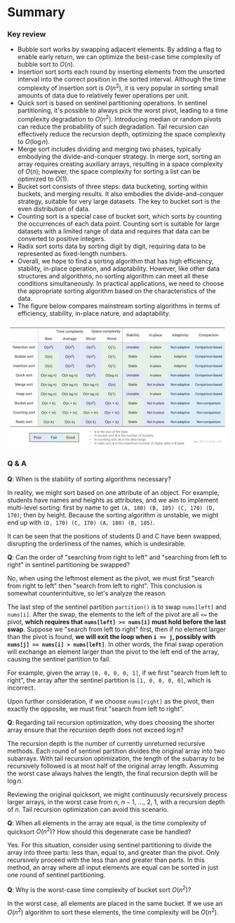 # Summary

### Key review

- Bubble sort works by swapping adjacent elements. By adding a flag to enable early return, we can optimize the best-case time complexity of bubble sort to $O(n)$.
- Insertion sort sorts each round by inserting elements from the unsorted interval into the correct position in the sorted interval. Although the time complexity of insertion sort is $O(n^2)$, it is very popular in sorting small amounts of data due to relatively fewer operations per unit.
- Quick sort is based on sentinel partitioning operations. In sentinel partitioning, it's possible to always pick the worst pivot, leading to a time complexity degradation to $O(n^2)$. Introducing median or random pivots can reduce the probability of such degradation. Tail recursion can effectively reduce the recursion depth, optimizing the space complexity to $O(\log n)$.
- Merge sort includes dividing and merging two phases, typically embodying the divide-and-conquer strategy. In merge sort, sorting an array requires creating auxiliary arrays, resulting in a space complexity of $O(n)$; however, the space complexity for sorting a list can be optimized to $O(1)$.
- Bucket sort consists of three steps: data bucketing, sorting within buckets, and merging results. It also embodies the divide-and-conquer strategy, suitable for very large datasets. The key to bucket sort is the even distribution of data.
- Counting sort is a special case of bucket sort, which sorts by counting the occurrences of each data point. Counting sort is suitable for large datasets with a limited range of data and requires that data can be converted to positive integers.
- Radix sort sorts data by sorting digit by digit, requiring data to be represented as fixed-length numbers.
- Overall, we hope to find a sorting algorithm that has high efficiency, stability, in-place operation, and adaptability. However, like other data structures and algorithms, no sorting algorithm can meet all these conditions simultaneously. In practical applications, we need to choose the appropriate sorting algorithm based on the characteristics of the data.
- The figure below compares mainstream sorting algorithms in terms of efficiency, stability, in-place nature, and adaptability.

![Sorting Algorithm Comparison](summary.assets/sorting_algorithms_comparison.png)

### Q & A

**Q**: When is the stability of sorting algorithms necessary?

In reality, we might sort based on one attribute of an object. For example, students have names and heights as attributes, and we aim to implement multi-level sorting: first by name to get `(A, 180) (B, 185) (C, 170) (D, 170)`; then by height. Because the sorting algorithm is unstable, we might end up with `(D, 170) (C, 170) (A, 180) (B, 185)`.

It can be seen that the positions of students D and C have been swapped, disrupting the orderliness of the names, which is undesirable.

**Q**: Can the order of "searching from right to left" and "searching from left to right" in sentinel partitioning be swapped?

No, when using the leftmost element as the pivot, we must first "search from right to left" then "search from left to right". This conclusion is somewhat counterintuitive, so let's analyze the reason.

The last step of the sentinel partition `partition()` is to swap `nums[left]` and `nums[i]`. After the swap, the elements to the left of the pivot are all `<=` the pivot, **which requires that `nums[left] >= nums[i]` must hold before the last swap**. Suppose we "search from left to right" first, then if no element larger than the pivot is found, **we will exit the loop when `i == j`, possibly with `nums[j] == nums[i] > nums[left]`**. In other words, the final swap operation will exchange an element larger than the pivot to the left end of the array, causing the sentinel partition to fail.

For example, given the array `[0, 0, 0, 0, 1]`, if we first "search from left to right", the array after the sentinel partition is `[1, 0, 0, 0, 0]`, which is incorrect.

Upon further consideration, if we choose `nums[right]` as the pivot, then exactly the opposite, we must first "search from left to right".

**Q**: Regarding tail recursion optimization, why does choosing the shorter array ensure that the recursion depth does not exceed $\log n$?

The recursion depth is the number of currently unreturned recursive methods. Each round of sentinel partition divides the original array into two subarrays. With tail recursion optimization, the length of the subarray to be recursively followed is at most half of the original array length. Assuming the worst case always halves the length, the final recursion depth will be $\log n$.

Reviewing the original quicksort, we might continuously recursively process larger arrays, in the worst case from $n$, $n - 1$, ..., $2$, $1$, with a recursion depth of $n$. Tail recursion optimization can avoid this scenario.

**Q**: When all elements in the array are equal, is the time complexity of quicksort $O(n^2)$? How should this degenerate case be handled?

Yes. For this situation, consider using sentinel partitioning to divide the array into three parts: less than, equal to, and greater than the pivot. Only recursively proceed with the less than and greater than parts. In this method, an array where all input elements are equal can be sorted in just one round of sentinel partitioning.

**Q**: Why is the worst-case time complexity of bucket sort $O(n^2)$?

In the worst case, all elements are placed in the same bucket. If we use an $O(n^2)$ algorithm to sort these elements, the time complexity will be $O(n^2)$.
